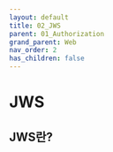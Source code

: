 ```yaml
---
layout: default
title: 02_JWS
parent: 01_Authorization
grand_parent: Web
nav_order: 2
has_children: false
---
```


# JWS  

## JWS란?  
